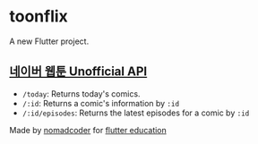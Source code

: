 # toonflix

A new Flutter project.

## [네이버 웹툰 Unofficial API](https://webtoon-crawler.nomadcoders.workers.dev/)

- `/today`: Returns today's comics.
- `/:id`: Returns a comic's information by `:id`
- `/:id/episodes`: Returns the latest episodes for a comic by `:id`

Made by [nomadcoder](https://github.com/serranoarevalo) for [flutter education](https://nomadcoders.co/flutter-for-beginners)

